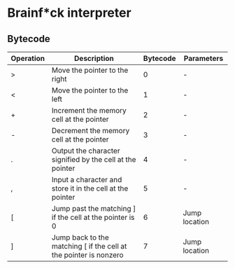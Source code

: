 # Brainf*ck interpreter

## Bytecode

|Operation|Description|Bytecode|Parameters|
|-|-|-|-|
|>|	Move the pointer to the right|0|-|
|<|	Move the pointer to the left|1|-|
|+|	Increment the memory cell at the pointer|2|-|
|-|	Decrement the memory cell at the pointer|3|-|
|.|	Output the character signified by the cell at the pointer|4|-|
|,|	Input a character and store it in the cell at the pointer|5|-|
|[|	Jump past the matching ] if the cell at the pointer is 0|6|Jump location|
|]|	Jump back to the matching [ if the cell at the pointer is nonzero|7|Jump location|
